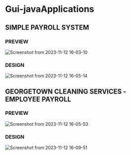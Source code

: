 # Gui-javaApplications

## SIMPLE PAYROLL SYSTEM
### PREVIEW
![Screenshot from 2023-11-12 16-03-10](https://github.com/lewmas9152/Gui-javaApplications/assets/115554939/86a2aaca-dda4-4c36-9dc1-2c1db51a2a36)

### DESIGN
![Screenshot from 2023-11-12 16-05-14](https://github.com/lewmas9152/Gui-javaApplications/assets/115554939/a4a5a9e5-24a3-4b4a-b8ec-000f7a8ee082)


## GEORGETOWN CLEANING SERVICES -EMPLOYEE PAYROLL

### PREVIEW
![Screenshot from 2023-11-12 16-05-53](https://github.com/lewmas9152/Gui-javaApplications/assets/115554939/abd8d96c-5197-4d35-b052-05446e98a9f4)

### DESIGN
![Screenshot from 2023-11-12 16-09-51](https://github.com/lewmas9152/Gui-javaApplications/assets/115554939/d198b774-69cc-4621-be3a-7eb7e80a389c)
